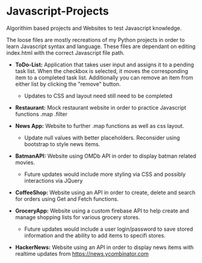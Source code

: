 # Javascript-Projects

Algorithim based projects and Websites to test Javascript knowledge. 

The loose files are mostly recreations of my Python projects in order to learn Javascript syntax and language. These files are dependant on editing index.html with the correct Javascript file path.

* **ToDo-List:** Application that takes user input and assigns it to a pending task list. When the checkbox is selected, it moves     the corresponding item to a completed task list. Additionally you can remove an item from either list by clicking the "remove" button.
   
    - Updates to CSS and layout need still need to be completed

* **Restaurant:** Mock restaurant website in order to practice Javascript functions .map .filter

* **News App:** Website to further .map functions as well as css layout. 
   
    - Update null values with better placeholders. Reconsider using bootstrap to style news items.
    
* **BatmanAPI:** Website using OMDb API in order to display batman related movies. 

    - Future updates would include more styling via CSS and possibly interactions via JQuery
    
* **CoffeeShop:** Website using an API in order to create, delete and search for orders using Get and Fetch functions.

* **GroceryApp:** Website using a custom firebase API to help create and manage shopping lists for various grocery stores. 

    - Future updates would include a user login/password to save stored information and the ability to add items to specifi stores.
 
* **HackerNews:** Website using an API in order to display news items with realtime updates from https://news.ycombinator.com
